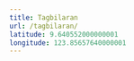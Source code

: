 ```yaml
---
title: Tagbilaran
url: /tagbilaran/
latitude: 9.640552000000001
longitude: 123.85657640000001
---
```

